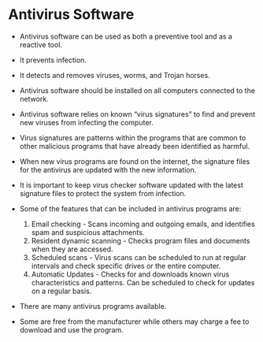# Antivirus Software

- Antivirus software can be used as both a preventive tool and as a reactive tool. 
- It prevents infection. 
- It detects and removes viruses, worms, and Trojan horses. 
- Antivirus software should be installed on all computers connected to the network.

- Antivirus software relies on known “virus signatures” to find and prevent new viruses from infecting the computer. 
- Virus signatures are patterns within the programs that are common to other malicious programs that have already been identified as harmful. 
- When new virus programs are found on the internet, the signature files for the antivirus are updated with the new information. 
- It is important to keep virus checker software updated with the latest signature files to protect the system from infection.

- Some of the features that can be included in antivirus programs are:

    1. Email checking - Scans incoming and outgoing emails, and identifies spam and suspicious attachments.
    2. Resident dynamic scanning - Checks program files and documents when they are accessed.
    3. Scheduled scans - Virus scans can be scheduled to run at regular intervals and check specific drives or the entire computer.
    4. Automatic Updates - Checks for and downloads known virus characteristics and patterns. Can be scheduled to check for updates on a regular basis.

- There are many antivirus programs available. 
- Some are free from the manufacturer while others may charge a fee to download and use the program.

